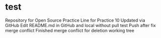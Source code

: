 # test
Repository for Open Source Practice
Line for Practice 10
Updated via GitHub
Edit README.md in GitHub and local without pull test
Push after fix merge conflict
Finished merge conflict for deletion
working tree